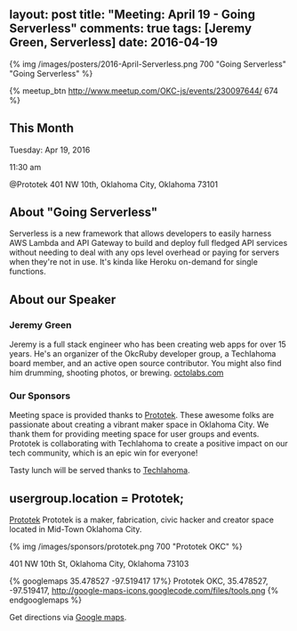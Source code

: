 layout: post
title: "Meeting: April 19 - Going Serverless"
comments: true
tags: [Jeremy Green, Serverless]
date: 2016-04-19
---

{% img /images/posters/2016-April-Serverless.png 700 "Going Serverless" "Going Serverless" %}

{% meetup_btn http://www.meetup.com/OKC-js/events/230097644/ 674 %}

## This Month
Tuesday: Apr 19, 2016

11:30 am

@Prototek
401 NW 10th,
Oklahoma City, Oklahoma
73101


## About "Going Serverless"
Serverless is a new framework that allows developers to easily harness AWS Lambda and API Gateway to build and deploy full fledged API services without needing to deal with any ops level overhead or paying for servers when they're not in use. It's kinda like Heroku on-demand for single functions.

## About our Speaker

### Jeremy Green
Jeremy is a full stack engineer who has been creating web apps for over 15 years. He's an organizer of the OkcRuby developer group, a Techlahoma board member, and an active open source contributor. You might also find him drumming, shooting photos, or brewing.
[octolabs.com](http://www.octolabs.com/)

<!-- more -->

### Our Sponsors
Meeting space is provided thanks to [Prototek](http://www.prototekokc.com). These awesome folks are passionate about creating a vibrant maker space in Oklahoma City. We thank them for providing meeting space for user groups and events. Prototek is collaborating with Techlahoma to create a positive impact on our tech community, which is an epic win for everyone!

Tasty lunch will be served thanks to [Techlahoma](http://techlahoma.org/).

## usergroup.location = Prototek;

[Prototek](http://prototekokc.com/) Prototek is a maker, fabrication, civic hacker and creator space located in Mid-Town Oklahoma City.

{% img /images/sponsors/prototek.png 700 "Prototek OKC" %}

401 NW 10th St, Oklahoma City, Oklahoma 73103

{% googlemaps 35.478527 -97.519417 17%}
  Prototek OKC, 35.478527, -97.519417, http://google-maps-icons.googlecode.com/files/tools.png
{% endgooglemaps %}

Get directions via [Google maps](https://www.google.com/maps/place/401+NW+10th+St/@35.478527,-97.519417,17z/data=!3m1!4b1!4m2!3m1!1s0x87b21733fd30d655:0xce3a1cd9b95c8415).

